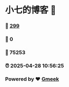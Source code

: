# 小七的博客 :link:  
### :page_facing_up: [299](/tag.html) 
### :speech_balloon: 0 
### :hibiscus: 75253 
### :alarm_clock: 2025-04-28 10:56:25 
### Powered by :heart: [Gmeek](https://github.com/Meekdai/Gmeek)
